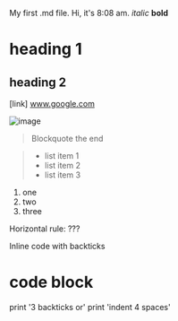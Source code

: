 My first .md file.
Hi, it's 8:08 am.
*italic*
**bold**
# heading 1
## heading 2
[link] www.google.com

![image](https://images.app.goo.gl/D3N7HrAuZsKygP5g8)
> Blockquote the end


> * list item 1
> * list item 2
> * list item 3

1. one
2. two
3. three

Horizontal rule: ???

Inline code with backticks
# code block
print '3 backticks or'
print 'indent 4 spaces'
